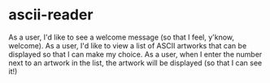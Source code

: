 # ascii-reader

As a user, I'd like to see a welcome message (so that I feel, y'know, welcome).
As a user, I'd like to view a list of ASCII artworks that can be displayed so that I can make my choice.
As a user, when I enter the number next to an artwork in the list, the artwork will be displayed (so that I can see it!)
